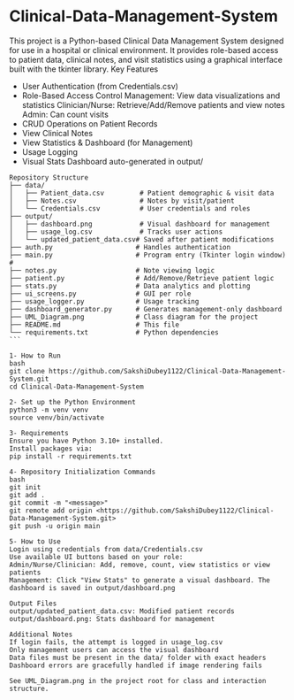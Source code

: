 # Clinical-Data-Management-System
This project is a Python-based Clinical Data Management System designed for use in a hospital or clinical environment. It provides role-based access to patient data, clinical notes, and visit statistics using a graphical interface built with the tkinter library.
Key Features

- User Authentication (from Credentials.csv)
- Role-Based Access Control
             Management: View data visualizations and statistics
             Clinician/Nurse: Retrieve/Add/Remove patients and view notes
             Admin: Can count visits
- CRUD Operations on Patient Records
- View Clinical Notes
- View Statistics & Dashboard (for Management)
- Usage Logging
- Visual Stats Dashboard auto-generated in output/
```
Repository Structure
├── data/
│   ├── Patient_data.csv         # Patient demographic & visit data
│   ├── Notes.csv                # Notes by visit/patient
│   └── Credentials.csv          # User credentials and roles
├── output/
│   ├── dashboard.png            # Visual dashboard for management
│   ├── usage_log.csv            # Tracks user actions
│   └── updated_patient_data.csv# Saved after patient modifications
├── auth.py                     # Handles authentication
├── main.py                     # Program entry (Tkinter login window) #
├── notes.py                    # Note viewing logic
├── patient.py                  # Add/Remove/Retrieve patient logic
├── stats.py                    # Data analytics and plotting
├── ui_screens.py               # GUI per role
├── usage_logger.py             # Usage tracking
├── dashboard_generator.py      # Generates management-only dashboard
├── UML_Diagram.png             # Class diagram for the project
├── README.md                   # This file
└── requirements.txt            # Python dependencies                 ```

1- How to Run
bash
git clone https://github.com/SakshiDubey1122/Clinical-Data-Management-System.git
cd Clinical-Data-Management-System

2- Set up the Python Environment
python3 -m venv venv
source venv/bin/activate

3- Requirements
Ensure you have Python 3.10+ installed.
Install packages via:
pip install -r requirements.txt

4- Repository Initialization Commands
bash
git init
git add .   
git commit -m "<message>"
git remote add origin <https://github.com/SakshiDubey1122/Clinical-Data-Management-System.git>
git push -u origin main

5- How to Use
Login using credentials from data/Credentials.csv
Use available UI buttons based on your role:
Admin/Nurse/Clinician: Add, remove, count, view statistics or view patients
Management: Click "View Stats" to generate a visual dashboard. The dashboard is saved in output/dashboard.png

Output Files
output/updated_patient_data.csv: Modified patient records
output/dashboard.png: Stats dashboard for management

Additional Notes
If login fails, the attempt is logged in usage_log.csv
Only management users can access the visual dashboard
Data files must be present in the data/ folder with exact headers
Dashboard errors are gracefully handled if image rendering fails

See UML_Diagram.png in the project root for class and interaction structure.


